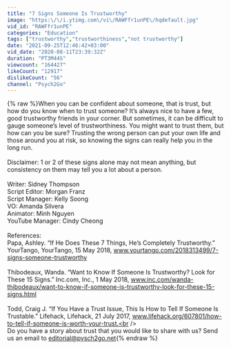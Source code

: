 ```yaml
---
title: "7 Signs Someone Is Trustworthy"
image: "https:\/\/i.ytimg.com\/vi\/RAWFfr1unPE\/hqdefault.jpg"
vid_id: "RAWFfr1unPE"
categories: "Education"
tags: ["trustworthy","trustworthiness","not trustworthy"]
date: "2021-09-25T12:46:42+03:00"
vid_date: "2020-08-11T23:39:32Z"
duration: "PT3M44S"
viewcount: "164427"
likeCount: "12917"
dislikeCount: "56"
channel: "Psych2Go"
---
```

{% raw %}When you can be confident about someone, that is trust, but how do you know when to trust someone?  It’s always nice to have a few, good trustworthy friends in your corner. But sometimes, it can be difficult to gauge someone’s level of trustworthiness. You might want to trust them, but how can you be sure? Trusting the wrong person can put your own life and those around you at risk, so knowing the signs can really help you in the long run. <br /><br />Disclaimer: 1 or 2 of these signs alone may not mean anything, but consistency on them may tell you a lot about a person. <br /><br />Writer: Sidney Thompson <br />Script Editor: Morgan Franz <br />Script Manager: Kelly Soong <br />VO: Amanda Silvera<br />Animator: Minh Nguyen<br />YouTube Manager: Cindy Cheong <br /><br />References:<br />Papa, Ashley. “If He Does These 7 Things, He’s Completely Trustworthy.” YourTango, YourTango, 15 May 2018, www.yourtango.com/2018313499/7-signs-someone-trustworthy<br /><br />Thibodeaux, Wanda. “Want to Know If Someone Is Trustworthy? Look for These 15 Signs.” Inc.com, Inc., 1 May 2018, www.inc.com/wanda-thibodeaux/want-to-know-if-someone-is-trustworthy-look-for-these-15-signs.html<br /><br />Todd, Craig J. “If You Have a Trust Issue, This Is How to Tell If Someone Is Trustable.” Lifehack, Lifehack, 21 July 2017, www.lifehack.org/607801/how-to-tell-if-someone-is-worth-your-trust.<br /><br />Do you have a story about trust that you would like to share with us? Send us an email to editorial@pysch2go.net{% endraw %}
